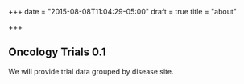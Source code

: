 +++
date = "2015-08-08T11:04:29-05:00"
draft = true
title = "about"

+++

## Oncology Trials 0.1

We will provide trial data grouped by disease site.
